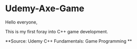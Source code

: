 # Udemy-Axe-Game

Hello everyone, 

This is my first foray into C++ game development. 

**Source: Udemy C++ Fundamentals: Game Programming **
